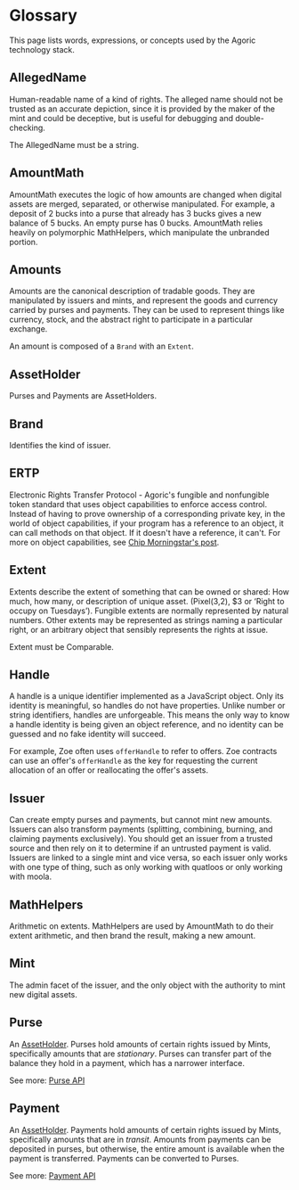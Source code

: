 # Glossary

This page lists words, expressions, or concepts used by the Agoric technology stack.

## AllegedName
Human-readable name of a kind of rights. The alleged name should
not be trusted as an accurate depiction, since it is provided by
the maker of the mint and could be deceptive, but is useful for debugging and double-checking.

The AllegedName must be a string.

## AmountMath
AmountMath executes the logic of how amounts are changed when digital assets are merged, separated, or otherwise manipulated. For example, a deposit of 2 bucks into a purse that already has 3 bucks gives a new balance of 5 bucks. An empty purse has 0 bucks. AmountMath relies heavily on polymorphic MathHelpers, which manipulate the unbranded portion.

## Amounts
Amounts are the canonical description of tradable goods. They are manipulated
by issuers and mints, and represent the goods and currency carried by purses and
payments. They can be used to represent things like currency, stock, and the
abstract right to participate in a particular exchange.

An amount is composed of a `Brand` with an `Extent`.

## AssetHolder
Purses and Payments are AssetHolders.

## Brand
Identifies the kind of issuer.

## ERTP
Electronic Rights Transfer Protocol - Agoric's fungible and
nonfungible token standard that uses object capabilities to enforce
access control. Instead of having to prove ownership of a
corresponding private key, in the world of object capabilities, if
your program has a reference to an object, it can call methods on that
object. If it doesn't have a reference, it can't. For more on object
capabilities, see [Chip Morningstar's
post](http://habitatchronicles.com/2017/05/what-are-capabilities/).

## Extent
Extents describe the extent of something that can be owned or shared: How much, how many, or description of unique asset. (Pixel(3,2), $3 or ‘Right to occupy on Tuesdays’). Fungible extents are normally represented by natural numbers. Other extents may be represented as strings naming a particular right, or an arbitrary object that sensibly represents the rights at issue.

Extent must be Comparable.

## Handle
A handle is a unique identifier implemented as a JavaScript object. Only its identity is meaningful, so handles do not have properties. Unlike number or string identifiers, handles are unforgeable. This means the only way to know a handle identity is being given an object reference, and no identity can be guessed and no fake identity will succeed. 

For example, Zoe often uses `offerHandle` to refer to offers. Zoe contracts can use an offer's `offerHandle` as the key for requesting the current allocation of an offer or reallocating the offer's assets.

## Issuer
Can create empty purses and payments, but cannot mint new amounts. Issuers can also transform payments (splitting, combining, burning, and claiming payments exclusively). You should get an issuer from a trusted source and then rely on it to determine if an untrusted payment is valid. Issuers are linked to a single mint and vice versa, so each issuer only works with one type of thing, such as only working with quatloos or only working with moola.

## MathHelpers
Arithmetic on extents. MathHelpers are used by AmountMath to do their extent arithmetic, and then brand the result, making a new amount.

## Mint
The admin facet of the issuer, and the only object with the authority
to mint new digital assets.

## Purse
An [AssetHolder](#assetholder). Purses hold amounts of certain rights issued by Mints, specifically amounts that are _stationary_. Purses can transfer part of the balance they hold in a payment, which has a narrower interface.

See more: [Purse API](/ertp/api/purse.md)

## Payment
An [AssetHolder](#assetholder). Payments hold amounts of certain rights issued by Mints, specifically amounts that are in _transit_. Amounts from payments can be deposited in purses, but otherwise, the entire amount is available when the payment is transferred. Payments can be converted to Purses.

See more: [Payment API](/ertp/api/payment.md)
